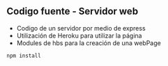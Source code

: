 ## Codigo fuente - Servidor web

- Codigo de un servidor por medio de express
- Utilización de Heroku para utilizar la página
- Modules de hbs para la creación de una webPage

```
npm install
```